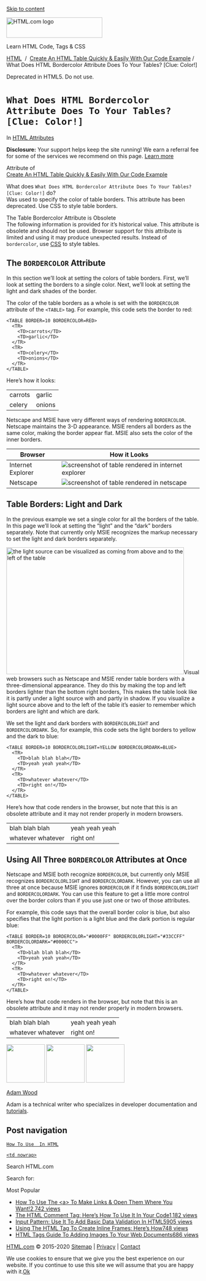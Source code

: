 <a href="#site-main" class="skip-link screen-reader-text">Skip to content</a>

<img src="https://html.com/wp-content/uploads/html-com-logo.png" alt="HTML.com logo" class="custom-logo sp-no-webp" srcset="https://html.com/wp-content/uploads/html-com-logo.png" width="250" height="53" />

[](https://html.com/)

Learn HTML Code, Tags & CSS

[HTML](https://html.com/)  /  [Create An HTML Table Quickly & Easily With Our Code Example](https://html.com/tags/table/) / What Does HTML Bordercolor Attribute Does To Your Tables? \[Clue: Color!\]

Deprecated in HTML5. Do not use.

`What Does HTML Bordercolor Attribute Does To Your Tables? [Clue: Color!]`
==========================================================================

In <span class="post-meta-category">[HTML Attributes](https://html.com/attributes/)</span>

**Disclosure:** Your support helps keep the site running! We earn a referral fee for some of the services we recommend on this page. [Learn more](https://html.com/disclosure/)

Attribute of  
[Create An HTML Table Quickly & Easily With Our Code Example](https://html.com/tags/table/)

What does `What Does HTML Bordercolor Attribute Does To Your Tables? [Clue: Color!]` do?  
Was used to specify the color of table borders. This attribute has been deprecated. Use CSS to style table borders.

<span class="underline"></span>

<span class="useWarnHead">The Table Bordercolor Attribute is Obsolete</span>  
The following information is provided for it’s historical value. This attribute is obsolete and should not be used. Browser support for this attribute is limited and using it may produce unexpected results. Instead of `bordercolor`, use [CSS](https://html.com/css/) to style tables.

The `BORDERCOLOR` Attribute
---------------------------

In this section we’ll look at setting the colors of table borders. First, we’ll look at setting the borders to a single color. Next, we’ll look at setting the light and dark shades of the border.

The color of the table borders as a whole is set with the `BORDERCOLOR` attribute of the `<TABLE>` tag. For example, this code sets the border to red:

    <TABLE BORDER=10 BORDERCOLOR=RED>
      <TR>
        <TD>carrots</TD>
        <TD>garlic</TD>
      </TR>
      <TR>
        <TD>celery</TD>
        <TD>onions</TD>
      </TR>
    </TABLE>

Here’s how it looks:

<table><tbody><tr class="odd"><td>carrots</td><td>garlic</td></tr><tr class="even"><td>celery</td><td>onions</td></tr></tbody></table>

Netscape and MSIE have very different ways of rendering `BORDERCOLOR`. Netscape maintains the 3-D appearance. MSIE renders all borders as the same color, making the border appear flat. MSIE also sets the color of the inner borders.

<table><thead><tr class="header"><th>Browser</th><th>How it Looks</th></tr></thead><tbody><tr class="odd"><td>Internet Explorer</td><td><img src="https://html.com/wp-content/uploads/bordercolor-msie.gif" alt="screenshot of table rendered in internet explorer" class="sp-no-webp" srcset="/wp-content/uploads/bordercolor-msie.gif" /></td></tr><tr class="even"><td>Netscape</td><td><img src="https://html.com/wp-content/uploads/bordercolor-netscape.gif" alt="screenshot of table rendered in netscape" class="sp-no-webp" srcset="/wp-content/uploads/bordercolor-netscape.gif" /></td></tr></tbody></table>

Table Borders: Light and Dark
-----------------------------

In the previous example we set a single color for all the borders of the table. In this page we’ll look at setting the “light” and the “dark” borders separately. Note that currently only MSIE recognizes the markup necessary to set the light and dark borders separately.

<img src="https://html.com/wp-content/uploads/bordercolorlight.gif" alt="the light source can be visualized as coming from above and to the left of the table" class="alignright size-full wp-image-3904 sp-no-webp" srcset="https://html.com/wp-content/uploads/bordercolorlight.gif" width="463" height="331" />Visual web browsers such as Netscape and MSIE render table borders with a three-dimensional appearance. They do this by making the top and left borders lighter than the bottom right borders, This makes the table look like it is partly under a light source with and partly in shadow. If you visualize a light source above and to the left of the table it’s easier to remember which borders are light and which are dark.

We set the light and dark borders with `BORDERCOLORLIGHT` and `BORDERCOLORDARK`. So, for example, this code sets the light borders to yellow and the dark to blue:

    <TABLE BORDER=10 BORDERCOLORLIGHT=YELLOW BORDERCOLORDARK=BLUE>
      <TR>
        <TD>blah blah blah</TD>
        <TD>yeah yeah yeah</TD>
      </TR>
      <TR>
        <TD>whatever whatever</TD>
        <TD>right on!</TD>
      </TR>
    </TABLE>

Here’s how that code renders in the browser, but note that this is an obsolete attribute and it may not render properly in modern browsers.

<table><tbody><tr class="odd"><td>blah blah blah</td><td>yeah yeah yeah</td></tr><tr class="even"><td>whatever whatever</td><td>right on!</td></tr></tbody></table>

Using All Three `BORDERCOLOR` Attributes at Once
------------------------------------------------

Netscape and MSIE both recognize `BORDERCOLOR`, but currently only MSIE recognizes `BORDERCOLORLIGHT` and `BORDERCOLORDARK`. However, you can use all three at once because MSIE ignores `BORDERCOLOR` if it finds `BORDERCOLORLIGHT` and `BORDERCOLORDARK`. You can use this feature to get a little more control over the border colors than if you use just one or two of those attributes.

For example, this code says that the overall border color is blue, but also specifies that the light portion is a light blue and the dark portion is regular blue:

    <TABLE BORDER=10 BORDERCOLOR="#0000FF" BORDERCOLORLIGHT="#33CCFF" BORDERCOLORDARK="#0000CC">
      <TR>
        <TD>blah blah blah</TD>
        <TD>yeah yeah yeah</TD>
      </TR>
      <TR>
        <TD>whatever whatever</TD>
        <TD>right on!</TD>
      </TR>
    </TABLE>

Here’s how that code renders in the browser, but note that this is an obsolete attribute and it may not render properly in modern browsers.

<table><tbody><tr class="odd"><td>blah blah blah</td><td>yeah yeah yeah</td></tr><tr class="even"><td>whatever whatever</td><td>right on!</td></tr></tbody></table>

<img src="http://html.com/wp-content/plugins/a3-lazy-load/assets/images/lazy_placeholder.gif" class="lazy lazy-hidden avatar avatar-100 photo" width="100" height="100" />

<img src="http://html.com/wp-content/plugins/a3-lazy-load/assets/images/lazy_placeholder.gif" class="lazy lazy-hidden avatar avatar-100 photo" width="100" height="100" />

<img src="https://secure.gravatar.com/avatar/3af4194cc38fbc6d4e68fbe7536347d5?s=100&amp;d=mm&amp;r=g" class="avatar avatar-100 photo" srcset="https://secure.gravatar.com/avatar/3af4194cc38fbc6d4e68fbe7536347d5?s=200&amp;d=mm&amp;r=g 2x" width="100" height="100" />

[Adam Wood](https://html.com/author/html/)

<span class="fn">Adam is a technical writer who specializes in developer documentation and [tutorials](https://html.com/).</span>

[<span class="saboxplugin-icon-grey saboxplugin-icon-linkedin"></span>](https://www.linkedin.com/in/adammichaelwood)

<span id="tho-end-content" style="display: block; visibility: hidden;"></span>

Post navigation
---------------

[<span class="nav-link-label"><span class="genericon genericon-previous"></span></span>`How To Use  In HTML`](https://html.com/attributes/img-src/)

[`<td nowrap>`<span class="nav-link-label"><span class="genericon genericon-next"></span></span>](https://html.com/attributes/td-nowrap/)

Search HTML.com

<span class="screen-reader-text">Search for:</span>

Most Popular

-   <a href="https://html.com/attributes/a-target/" class="popular_posts_bars_link">How To Use The &lt;a&gt; To Make Links &amp; Open Them Where You Want!</a><span class="popular_posts_bars_comment_count_hold"><a href="https://html.com/attributes/a-target/#comments" class="popular_posts_bars_comment_count">2,742 views</a><span class="popular_posts_bars_comment_count_triangle"></span></span>
-   <a href="https://html.com/tags/comment-tag/" class="popular_posts_bars_link">The HTML Comment Tag: Here’s How To Use It In Your Code</a><span class="popular_posts_bars_comment_count_hold"><a href="https://html.com/tags/comment-tag/#comments" class="popular_posts_bars_comment_count">1,182 views</a><span class="popular_posts_bars_comment_count_triangle"></span></span>
-   <a href="https://html.com/attributes/input-pattern/" class="popular_posts_bars_link">Input Pattern: Use It To Add Basic Data Validation In HTML5</a><span class="popular_posts_bars_comment_count_hold"><a href="https://html.com/attributes/input-pattern/#comments" class="popular_posts_bars_comment_count">905 views</a><span class="popular_posts_bars_comment_count_triangle"></span></span>
-   <a href="https://html.com/tags/iframe/" class="popular_posts_bars_link">Using The HTML Tag To Create Inline Frames: Here’s How</a><span class="popular_posts_bars_comment_count_hold"><a href="https://html.com/tags/iframe/#comments" class="popular_posts_bars_comment_count">748 views</a><span class="popular_posts_bars_comment_count_triangle"></span></span>
-   <a href="https://html.com/tags/img/" class="popular_posts_bars_link">HTML Tags Guide To Adding Images To Your Web Documents</a><span class="popular_posts_bars_comment_count_hold"><a href="https://html.com/tags/img/#comments" class="popular_posts_bars_comment_count">686 views</a><span class="popular_posts_bars_comment_count_triangle"></span></span>

[HTML.com](https://html.com/) © 2015-2020 [Sitemap](https://html.com/sitemap/) | [Privacy](https://html.com/privacy/) | [Contact](https://html.com/contact/)

<span id="cn-notice-text" class="cn-text-container">We use cookies to ensure that we give you the best experience on our website. If you continue to use this site we will assume that you are happy with it.</span><span id="cn-notice-buttons" class="cn-buttons-container"><a href="#" id="cn-accept-cookie" class="cn-set-cookie cn-button bootstrap button">Ok</a></span><a href="javascript:void(0);" id="cn-close-notice" class="cn-close-icon"></a>
